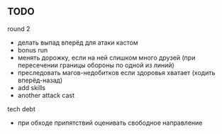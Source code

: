 TODO
---

round 2
- делать выпад вперёд для атаки кастом
- bonus run
- менять дорожку, если на ней слишком много друзей (при пересечении границы обороны по одной из линий)
- преследовать магов-недобитков если здоровья хватает (ходить вперёд-назад)
- add skills
- another attack cast

tech debt
- при обходе припятствий оценивать свободное направление
